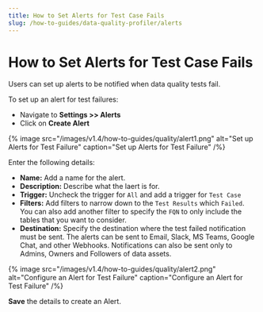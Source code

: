 ```yaml
---
title: How to Set Alerts for Test Case Fails
slug: /how-to-guides/data-quality-profiler/alerts
---
```


# How to Set Alerts for Test Case Fails

Users can set up alerts to be notified when data quality tests fail.

To set up an alert for test failures:
- Navigate to **Settings >> Alerts**
- Click on **Create Alert**

{% image
src="/images/v1.4/how-to-guides/quality/alert1.png"
alt="Set up Alerts for Test Failure"
caption="Set up Alerts for Test Failure"
/%}

Enter the following details:
- **Name:** Add a name for the alert.
- **Description:** Describe what the laert is for.
- **Trigger:** Uncheck the trigger for `All` and add a trigger for `Test Case`
- **Filters:** Add filters to narrow down to the `Test Results` which `Failed`. You can also add another filter to specify the `FQN` to only include the tables that you want to consider.
- **Destination:** Specify the destination where the test failed notification must be sent. The alerts can be sent to Email, Slack, MS Teams, Google Chat, and other Webhooks. Notifications can also be sent only to Admins, Owners and Followers of data assets.

{% image
src="/images/v1.4/how-to-guides/quality/alert2.png"
alt="Configure an Alert for Test Failure"
caption="Configure an Alert for Test Failure"
/%}

**Save** the details to create an Alert.
